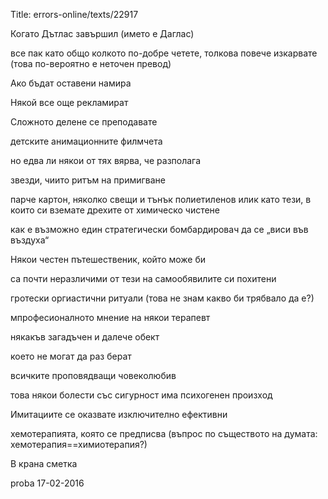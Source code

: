 Title: errors-online/texts/22917

Когато Дътлас завършил (името е Даглас)

все пак като общо колкото по-добре четете, толкова повече изкарвате (това по-вероятно е неточен превод)

Ако бъдат оставени намира

Някой все още рекламират

Сложното делене се преподавате

детските анимационните филмчета

но едва ли някои от тях вярва, че разполага

звезди, чиито ритъм на примигване

парче картон, няколко свещи и тънък полиетиленов илик като тези, в които си вземате дрехите от химическо чистене

как е възможно един стратегически бомбардировач да се „виси във въздуха“

Някои честен пътешественик, който може би

са почти неразличими от тези на самообявилите си похитени

гротески оргиастични ритуали (това не знам какво би трябвало да е?)

мпрофесионалното мнение на някои терапевт

някакъв загадъчен и далече обект

което не могат да раз берат

всичките проповядващи човеколюбив

това някои болести със сигурност има психогенен произход

Имитациите се оказвате изключително ефективни

хемотерапията, която се предписва (въпрос по съществото на думата: хемотерапия==химиотерапия?)

В крана сметка

proba 17-02-2016
